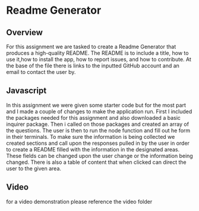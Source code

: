 # Readme Generator 

## Overview
For this assignment we are tasked to create a Readme Generator that produces a high-quality README. The README is to include a title, how to use it,how to install the app, how to report issues, and how to contribute. At the base of the file there is links to the inputted GitHub account and an email to contact the user by. 

## Javascript
In this assignment we were given some starter code but for the most part and I made a couple of changes to make the application run. First I included the packages needed for this assignment and also downloaded a basic inquirer package. Then i called on those packages and created an array of the questions. The user is then to run the node function and fill out he form in their terminals.  To make sure the information is being collected we created sections and call upon the responses pulled in by the user in order to create a README filled with the information in the designated areas. These fields can be changed upon the user change or the information being changed. There is also a table of content that when clicked can direct the user to the given area.



## Video
for a video demonstration please reference the video folder 

